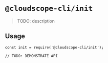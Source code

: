 # `@cloudscope-cli/init`

> TODO: description

## Usage

```
const init = require('@cloudscope-cli/init');

// TODO: DEMONSTRATE API
```
